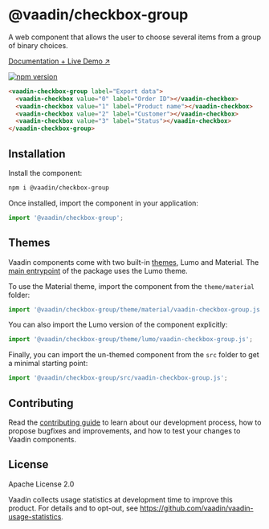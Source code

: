 # @vaadin/checkbox-group

A web component that allows the user to choose several items from a group of binary choices.

[Documentation + Live Demo ↗](https://vaadin.com/docs/latest/components/checkbox)

[![npm version](https://badgen.net/npm/v/@vaadin/checkbox-group)](https://www.npmjs.com/package/@vaadin/checkbox-group)

```html
<vaadin-checkbox-group label="Export data">
  <vaadin-checkbox value="0" label="Order ID"></vaadin-checkbox>
  <vaadin-checkbox value="1" label="Product name"></vaadin-checkbox>
  <vaadin-checkbox value="2" label="Customer"></vaadin-checkbox>
  <vaadin-checkbox value="3" label="Status"></vaadin-checkbox>
</vaadin-checkbox-group>
```

## Installation

Install the component:

```sh
npm i @vaadin/checkbox-group
```

Once installed, import the component in your application:

```js
import '@vaadin/checkbox-group';
```

## Themes

Vaadin components come with two built-in [themes](https://vaadin.com/docs/latest/styling), Lumo and Material.
The [main entrypoint](https://github.com/vaadin/web-components/blob/main/packages/checkbox-group/vaadin-checkbox-group.js) of the package uses the Lumo theme.

To use the Material theme, import the component from the `theme/material` folder:

```js
import '@vaadin/checkbox-group/theme/material/vaadin-checkbox-group.js';
```

You can also import the Lumo version of the component explicitly:

```js
import '@vaadin/checkbox-group/theme/lumo/vaadin-checkbox-group.js';
```

Finally, you can import the un-themed component from the `src` folder to get a minimal starting point:

```js
import '@vaadin/checkbox-group/src/vaadin-checkbox-group.js';
```

## Contributing

Read the [contributing guide](https://vaadin.com/docs/latest/contributing) to learn about our development process, how to propose bugfixes and improvements, and how to test your changes to Vaadin components.

## License

Apache License 2.0

Vaadin collects usage statistics at development time to improve this product.
For details and to opt-out, see https://github.com/vaadin/vaadin-usage-statistics.
